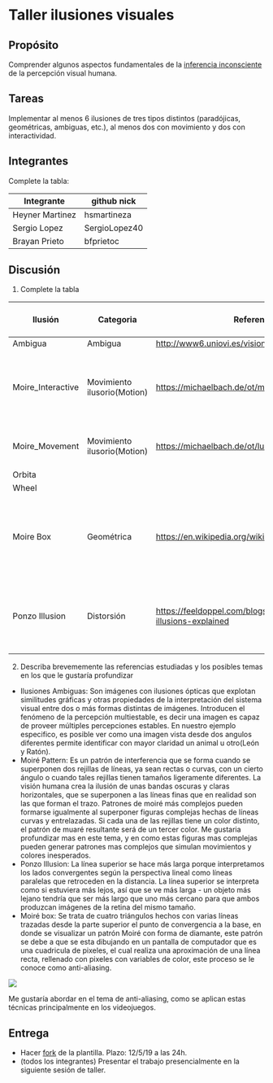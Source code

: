  # Taller ilusiones visuales

## Propósito

Comprender algunos aspectos fundamentales de la [inferencia inconsciente](https://github.com/VisualComputing/Cognitive) de la percepción visual humana.

## Tareas

Implementar al menos 6 ilusiones de tres tipos distintos (paradójicas, geométricas, ambiguas, etc.), al menos dos con movimiento y dos con interactividad.

## Integrantes

Complete la tabla:

| Integrante | github nick |
|------------|-------------|
| Heyner   Martinez  |hsmartineza  |
| Sergio   Lopez     |SergioLopez40|
| Brayan   Prieto    |bfprietoc|

## Discusión

1. Complete la tabla

| Ilusión | Categoria | Referencia | Tipo de interactividad (si aplica) | URL código base (si aplica) |
|---------|-----------|------------|------------------------------------|-----------------------------|
|Ambigua|Ambigua|http://www6.uniovi.es/vision/intro/node5.html|         |                             |
|Moire_Interactive|Movimiento ilusorio(Motion)| https://michaelbach.de/ot/mot-scanimation/|KeyPressed: 1,2,3 y4 para elegir imagen del fondo y rejilla movil controlada con el mouse||
|Moire_Movement|Movimiento ilusorio(Motion)|https://michaelbach.de/ot/lum-moire1/index.html|MouseClicked: Para cambiar la direccion del movimiento||
|Orbita|           |            |                                    |                             |
|Wheel|           |            |                                    |                             |
|Moire Box|Geométrica |https://en.wikipedia.org/wiki/Moir%C3%A9_pattern             |Con las teclas Up y Down aumenta y disminuye respectivamente la distancia  de separacion de las lineas                                    |                https://thinkspacestudio.com/tutorials/moire_loops_in_java             |
|Ponzo Illusion   | Distorsión          | https://feeldoppel.com/blogs/news/optical-illusions-explained    | Con la tecla UP dibuja las líneas para verificar que el tamaño de los rectángulos sean iguales|


2. Describa brevememente las referencias estudiadas y los posibles temas en los que le gustaría profundizar

 * Ilusiones Ambiguas: Son imágenes con ilusiones ópticas que explotan similitudes gráficas y otras propiedades de la interpretación del sistema visual entre dos o más formas distintas de imágenes. Introducen el fenómeno de la percepción multiestable, es decir una imagen es capaz de proveer múltiples percepciones estables. En nuestro ejemplo especifico, es posible ver como una imagen vista desde dos angulos diferentes permite identificar con mayor claridad un animal u otro(León y Ratón).
 * Moiré Pattern: Es un patrón de interferencia que se forma cuando se superponen dos rejillas de líneas, ya sean rectas o curvas, con un cierto ángulo o cuando tales rejillas tienen tamaños ligeramente diferentes. La visión humana crea la ilusión de unas bandas oscuras y claras horizontales, que se superponen a las líneas finas que en realidad son las que forman el trazo. Patrones de moiré más complejos pueden formarse igualmente al superponer figuras complejas hechas de líneas curvas y entrelazadas. Si cada una de las rejillas tiene un color distinto, el patrón de muaré resultante será de un tercer color. Me gustaria profundizar mas en este tema, y en como estas figuras mas complejas pueden generar patrones mas complejos que simulan movimientos y colores inesperados.
* Ponzo Illusion: La línea superior se hace más larga porque interpretamos los lados convergentes según la perspectiva lineal como líneas paralelas que retroceden en la distancia. La línea superior se interpreta como si estuviera más lejos, así que se ve más larga - un objeto más lejano tendría que ser más largo que uno más cercano para que ambos produzcan imágenes de la retina del mismo tamaño.
* Moiré box: Se trata de cuatro triángulos hechos con varias líneas trazadas desde la parte superior el punto de convergencia a la base, en donde se visualizar un patrón Moiré con forma de diamante, este patrón se debe a que se esta dibujando en un pantalla de computador que es una cuadricula de pixeles, el cual realiza una aproximación de una línea recta, rellenado con pixeles con variables de color, este proceso se le conoce como anti-aliasing.
<img src="https://thinkspacestudio.com/images/tuts/triangle-line.png" >


Me gustaría abordar en el tema de anti-aliasing, como se aplican estas técnicas principalmente en los videojuegos.

## Entrega

* Hacer [fork](https://help.github.com/articles/fork-a-repo/) de la plantilla. Plazo: 12/5/19 a las 24h.
* (todos los integrantes) Presentar el trabajo presencialmente en la siguiente sesión de taller.
